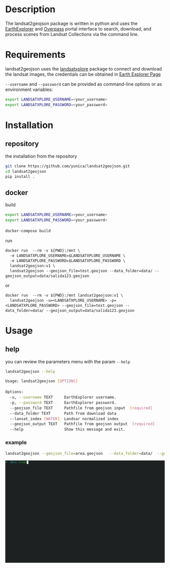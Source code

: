 # Description

The landsat2geojson package is written in python and uses the [EarthExplorer](https://earthexplorer.usgs.gov/)
and [Overpass](https://overpass-turbo.eu/)  portal interface to search, download, and process scenes from Landsat
Collections via the command line.

# Requirements

landsat2geojson uses the [landsatxplore](https://github.com/yannforget/landsatxplore) package to connect and download
the landsat images, the credentials can be obtained in  [Earth Explorer Page](https://ers.cr.usgs.gov/register/)

`--username` and `--password` can be provided as command-line options or as environment variables:


```sh 
export LANDSATXPLORE_USERNAME=<your_username>
export LANDSATXPLORE_PASSWORD=<your_password>
```

# Installation
## repository
the installation from the repository 

```sh 
git clone https://github.com/yunica/landsat2geojson.git
cd landsat2geojson
pip install .

```
## docker
build

```sh
export LANDSATXPLORE_USERNAME=<your_username>
export LANDSATXPLORE_PASSWORD=<your_password>

docker-compose build 
```
run

```shell
docker run  --rm -v ${PWD}:/mnt \
  -e LANDSATXPLORE_USERNAME=$LANDSATXPLORE_USERNAME \
  -e LANDSATXPLORE_PASSWORD=$LANDSATXPLORE_PASSWORD \
  landsat2geojson:v1 \
  landsat2geojson --geojson_file=test.geojson --data_folder=data/ --geojson_output=data/salida123.geojson  

```
or 
```shell
docker run  --rm -v ${PWD}:/mnt landsat2geojson:v1 \
  landsat2geojson -u=<LANDSATXPLORE_USERNAME> -p=<LANDSATXPLORE_PASSWORD> --geojson_file=test.geojson --data_folder=data/ --geojson_output=data/salida123.geojson  

```
# Usage


## help
you can review the parameters menu with the param `--help`
```sh
landsat2geojson --help
```
```sh
Usage: landsat2geojson [OPTIONS]

Options:
  -u, --username TEXT     EarthExplorer username.
  -p, --password TEXT     EarthExplorer password.
  --geojson_file TEXT     Pathfile from geojson input  [required]
  --data_folder TEXT      Path from download data
  --lansat_index [WATER]  Landsar normalized index
  --geojson_output TEXT   Pathfile from geojson output  [required]
  --help                  Show this message and exit.
```

### example

```sh
landsat2geojson --geojson_file=area.geojson   --data_folder=data/  --geojson_output=data/output_data.geojson     
```

![](./image.gif)
